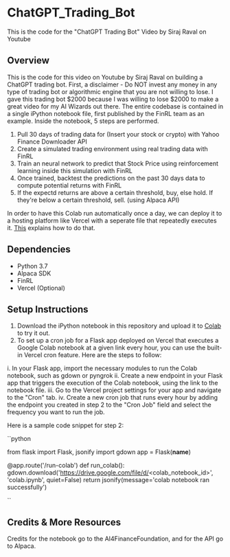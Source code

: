 # ChatGPT_Trading_Bot

This is the code for the "ChatGPT Trading Bot" Video by Siraj Raval on Youtube

## Overview

This is the code for this video on Youtube by Siraj Raval on building a ChatGPT trading bot. First, a disclaimer - Do NOT invest any money in any type of trading bot or algorithmic engine that you are not willing to lose. I gave this trading bot $2000 because I was willing to lose $2000 to make a great video for my AI Wizards out there. The entire codebase is contained in a single iPython notebook file, first published by the FinRL team as an example. Inside the notebook, 5 steps are performed.

1. Pull 30 days of trading data for (Insert your stock or crypto) with Yahoo Finance Downloader API
2. Create a simulated trading environment using real trading data with FinRL
3. Train an neural network to predict that Stock Price using reinforcement learning inside this simulation with FinRL
4. Once trained, backtest the predictions on the past 30 days data to compute potential returns with FinRL
5. If the expectd returns are above a certain threshold, buy, else hold. If they're below a certain threshold, sell. (using Alpaca API)

In order to have this Colab run automatically once a day, we can deploy it to a hosting platform like Vercel with a seperate file that repeatedly executes it. [This](https://vercel.com/guides/how-to-setup-cron-jobs-on-vercel) explains how to do that.

## Dependencies 

- Python 3.7 
- Alpaca SDK
- FinRL 
- Vercel (Optional)

## Setup Instructions

1. Download the iPython notebook in this repository and upload it to [Colab](colab.research.google.com) to try it out.
2. To set up a cron job for a Flask app deployed on Vercel that executes a Google Colab notebook at a given link every hour, you can use the built-in Vercel cron feature. Here are the steps to follow:

i. In your Flask app, import the necessary modules to run the Colab notebook, such as gdown or pyngrok
ii. Create a new endpoint in your Flask app that triggers the execution of the Colab notebook, using the link to the notebook file.
iii. Go to the Vercel project settings for your app and navigate to the "Cron" tab.
iv. Create a new cron job that runs every hour by adding the endpoint you created in step 2 to the "Cron Job" field and select the frequency you want to run the job.

Here is a sample code snippet for step 2:

``python

from flask import Flask, jsonify
import gdown
app = Flask(__name__)

@app.route('/run-colab')
def run_colab():
    gdown.download('https://drive.google.com/file/d/<colab_notebook_id>', 'colab.ipynb', quiet=False)
    return jsonify(message='colab notebook ran successfully')

``

## Credits & More Resources

Credits for the notebook go to the AI4FinanceFoundation, and for the API go to Alpaca.
